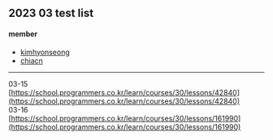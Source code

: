 ## 2023 03 test list
#### member
- [kimhyonseong](https://github.com/kimhyonseong)
- [chiacn](https://github.com/chiacn)
___
03-15  
[https://school.programmers.co.kr/learn/courses/30/lessons/42840](https://school.programmers.co.kr/learn/courses/30/lessons/42840)  
03-16  
[https://school.programmers.co.kr/learn/courses/30/lessons/161990](https://school.programmers.co.kr/learn/courses/30/lessons/161990)
